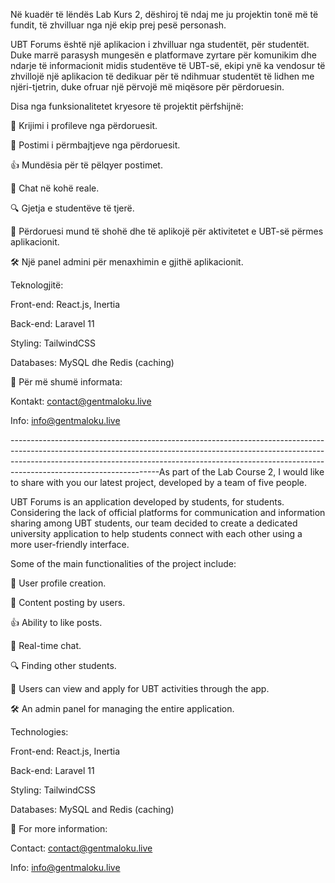 Në kuadër të lëndës Lab Kurs 2, dëshiroj të ndaj me ju projektin tonë më të fundit, të zhvilluar nga një ekip prej pesë personash.

UBT Forums është një aplikacion i zhvilluar nga studentët, për studentët. Duke marrë parasysh mungesën e platformave zyrtare për komunikim dhe ndarje të informacionit midis studentëve të UBT-së, ekipi ynë ka vendosur të zhvillojë një aplikacion të dedikuar për të ndihmuar studentët të lidhen me njëri-tjetrin, duke ofruar një përvojë më miqësore për përdoruesin.

Disa nga funksionalitetet kryesore të projektit përfshijnë:

👤 Krijimi i profileve nga përdoruesit.

📝 Postimi i përmbajtjeve nga përdoruesit.

👍 Mundësia për të pëlqyer postimet.

💬 Chat në kohë reale.

🔍 Gjetja e studentëve të tjerë.

📅 Përdoruesi mund të shohë dhe të aplikojë për aktivitetet e UBT-së përmes aplikacionit.

🛠️ Një panel admini për menaxhimin e gjithë aplikacionit.

Teknologjitë:


Front-end: React.js, Inertia

Back-end: Laravel 11

Styling: TailwindCSS

Databases: MySQL dhe Redis (caching)

📧 Për më shumë informata:

Kontakt: contact@gentmaloku.live

Info: info@gentmaloku.live


-------------------------------------------------------------------------------------------------------------------------------------------------------------------------------------------------------------------------------------------------------------------------------As part of the Lab Course 2, I would like to share with you our latest project, developed by a team of five people.

UBT Forums is an application developed by students, for students. Considering the lack of official platforms for communication and information sharing among UBT students, our team decided to create a dedicated university application to help students connect with each other using a more user-friendly interface.

Some of the main functionalities of the project include:

👤 User profile creation.

📝 Content posting by users.

👍 Ability to like posts.

💬 Real-time chat.

🔍 Finding other students.

📅 Users can view and apply for UBT activities through the app.

🛠️ An admin panel for managing the entire application.

Technologies:

Front-end: React.js, Inertia

Back-end: Laravel 11

Styling: TailwindCSS

Databases: MySQL and Redis (caching)

📧 For more information:

Contact: contact@gentmaloku.live

Info: info@gentmaloku.live
